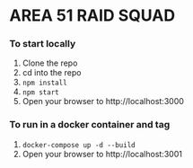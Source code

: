 # AREA 51 RAID SQUAD

### To start locally

1) Clone the repo
2) cd into the repo
3) ```npm install```
4) ```npm start```
5) Open your browser to http://localhost:3000

### To run in a docker container and tag

1) ```docker-compose up -d --build```
2) Open your browser to http://localhost:3001